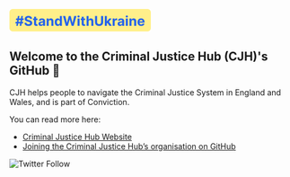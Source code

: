 [![Stand With Ukraine](https://raw.githubusercontent.com/vshymanskyy/StandWithUkraine/main/badges/StandWithUkraine.svg)](https://stand-with-ukraine.pp.ua)
## Welcome to the Criminal Justice Hub (CJH)'s GitHub :wave:

CJH helps people to navigate the Criminal Justice System in England and Wales, and is part of Conviction.

You can read more here:

- [Criminal Justice Hub Website](https://www.criminaljusticehub.org.uk)
- [Joining the Criminal Justice Hub’s organisation on GitHub](JOINING.md)

![Twitter Follow](https://img.shields.io/twitter/follow/crimjusticehub?style=social)

